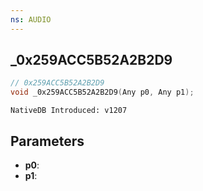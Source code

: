 ```yaml
---
ns: AUDIO
---
```

## _0x259ACC5B52A2B2D9

```c
// 0x259ACC5B52A2B2D9
void _0x259ACC5B52A2B2D9(Any p0, Any p1);
```

```
NativeDB Introduced: v1207
```

## Parameters
* **p0**:
* **p1**:
